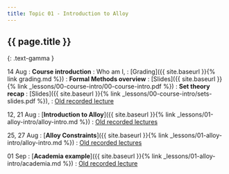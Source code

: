 ```yaml
---
title: Topic 01 - Introduction to Alloy
---
```


## {{ page.title }}
{: .text-gamma }

14 Aug
: **Course introduction**
  : Who am I,
  : [Grading]({{ site.baseurl }}{% link grading.md %})
: **Formal Methods overview**
  : [Slides]({{ site.baseurl }}{% link _lessons/00-course-intro/00-course-intro.pdf %})
: **Set theory recap**
  : [Slides]({{ site.baseurl }}{% link _lessons/00-course-intro/sets-slides.pdf %}),
  : [Old recorded lecture](https://youtu.be/4SWhZBGC-vI)

12, 21 Aug
: [**Introduction to Alloy**]({{ site.baseurl }}{% link _lessons/01-alloy-intro/alloy-intro.md %})
  : [Old recorded lectures](https://www.youtube.com/playlist?list=PLeIbBi3CwMZxRUSUJbwyeerfCptuP19Br)

25, 27 Aug
: [**Alloy Constraints**]({{ site.baseurl }}{% link _lessons/01-alloy-intro/alloy-intro.md %})
  : [Old recorded lectures](https://www.youtube.com/playlist?list=PLeIbBi3CwMZxRUSUJbwyeerfCptuP19Br)

01 Sep
: [**Academia example**]({{ site.baseurl }}{% link _lessons/01-alloy-intro/academia.md %})
  : [Old recorded lecture](https://youtu.be/-gZ5lM8SHJ4)
